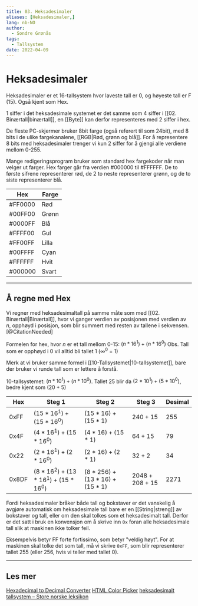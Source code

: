 ```yaml
---
title: 03. Heksadesimaler
aliases: [Heksadesimaler,]
lang: nb-NO
author:
  - Sondre Grønås
tags:
  - Tallsystem
date: 2022-04-09
---
```

# Heksadesimaler
Heksadesimaler er et 16-tallsystem hvor laveste tall er 0, og høyeste tall er F (15). Også kjent som Hex.

1 siffer i det heksadesimale systemet er det samme som 4 siffer i [[02. Binærtall|binærtall]], en [[Byte]] kan derfor representeres med 2 siffer i hex.

De fleste PC-skjermer bruker 8bit farge (også referert til som 24bit), med 8 bits i de ulike fargekanalene, [[RGB|Rød, grønn og blå]]. For å representere 8 bits med heksadesimaler trenger vi kun 2 siffer for å gjengi alle verdiene mellom 0-255.

Mange redigeringsprogram bruker som standard hex fargekoder når man velger ut farger. Hex farger går fra verdien #000000 til \#FFFFFF. De to første sifrene representerer rød, de 2 to neste representerer grønn, og de to siste representerer blå. 

| Hex | Farge |
| -- | -- |
|\#FF0000 | Rød |
|\#00FF00 | Grønn |
|\#0000FF | Blå |
|\#FFFF00 | Gul |
|\#FF00FF | Lilla |
|\#00FFFF | Cyan |
|\#FFFFFF | Hvit |
|\#000000 | Svart |


---
## Å regne med Hex
Vi regner med heksadesimaltall på samme måte som med [[02. Binærtall|Binærtall]], hvor vi ganger verdien av posisjonen med verdien av $n$, opphøyd i posisjon, som blir summert med resten av tallene i sekvensen. [@CitationNeeded]

Formelen for hex, hvor $n$ er et tall mellom 0-15: $(n * 16^1) + (n * 16^0)$
Obs. Tall som er opphøyd i 0 vil alltid bli tallet 1 ($∞^0$ = 1)

Merk at vi bruker samme formel i [[10-Tallsystemet|10-tallsystemet]], bare der bruker vi runde tall som er lettere å forstå.

10-tallsystemet: $(n * 10^1) + (n * 10^0)$. 
Tallet 25 blir da $(2 * 10^1) + (5 * 10^0)$, bedre kjent som $(20 + 5)$


| Hex   | Steg 1                | Steg 2           | Steg 3   | Desimal | 
| ----- | --------------------- | ---------------- | -------- | --- |
| 0xFF  | $(15*16^1)+(15*16^0)$ | $(15*16)+(15*1)$ | $240+15$ | 255 |
| 0x4F  | $(4*16^1)+(15*16^0)$  | $(4*16)+(15*1)$  | $64+15$  | 79  |
| 0x22  | $(2*16^1)+(2*16^0)$   | $(2*16)+(2*1)$   | $32+2$   | 34  |
| 0x8DF | $(8*16^2)+(13*16^1)+(15*16^0)$ | $(8*256)+(13*16)+(15*1)$  | $2048+208+15$ | 2271 |  


Fordi heksadesimaler bråker både tall og bokstaver er det vanskelig å avgjøre automatisk om heksadesimale tall bare er en [[String|streng]] av bokstaver og tall, eller om den skal tolkes som et heksadesimalt tall. Derfor er det satt i bruk en konvensjon om å skrive inn `0x` foran alle heksadesimale tall slik at maskinen ikke tolker feil.

Eksempelvis betyr FF forte fortissimo, som betyr "veldig høyt". For at maskinen skal tolke det som tall, må vi skrive `0xFF`, som blir representerer tallet 255 (eller 256, hvis vi teller med tallet 0).

---
## Les mer
[Hexadecimal to Decimal Converter](https://www.rapidtables.com/convert/number/hex-to-decimal.html)
[HTML Color Picker](https://www.w3schools.com/colors/colors_picker.asp)
[heksadesimalt tallsystem – Store norske leksikon](https://snl.no/heksadesimalt_tallsystem)